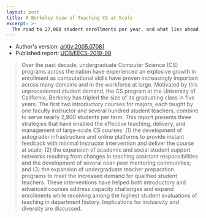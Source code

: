 ```yaml
---
layout: post
title: A Berkeley View of Teaching CS at Scale
excerpt: >-
  The road to 27,000 student enrollments per year, and what lies ahead.
---
```


- Author's version: [arXiv:2005.07081](https://arxiv.org/abs/2005.07081)
- Published report: [UCB/EECS-2019-99](https://www2.eecs.berkeley.edu/Pubs/TechRpts/2019/EECS-2019-99.html)

> Over the past decade, undergraduate Computer Science (CS) programs across the nation have experienced an explosive growth in enrollment as computational skills have proven increasingly important across many domains and in the workforce at large. Motivated by this unprecedented student demand, the CS program at the University of California, Berkeley has tripled the size of its graduating class in five years. The first two introductory courses for majors, each taught by one faculty instructor and several hundred student teachers, combine to serve nearly 2,900 students per term. This report presents three strategies that have enabled the effective teaching, delivery, and management of large-scale CS courses: (1) the development of autograder infrastructure and online platforms to provide instant feedback with minimal instructor intervention and deliver the course at scale; (2) the expansion of academic and social student support networks resulting from changes in teaching assistant responsibilities and the development of several near-peer mentoring communities; and (3) the expansion of undergraduate teacher preparation programs to meet the increased demand for qualified student teachers. These interventions have helped both introductory and advanced courses address capacity challenges and expand enrollments while receiving among the highest student evaluations of teaching in department history. Implications for inclusivity and diversity are discussed.
